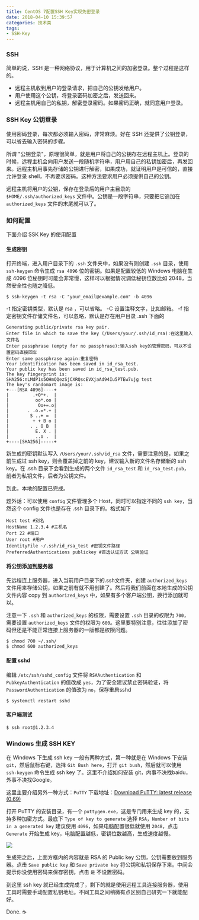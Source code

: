 ```yaml
---
title: CentOS 7配置SSH Key实现免密登录
date: 2018-04-10 15:39:57
categories: 技术类
tags:
- SSH-Key
---
```


### SSH

简单的说，SSH 是一种网络协议，用于计算机之间的加密登录。整个过程是这样的。

* 远程主机收到用户的登录请求，把自己的公钥发给用户。
* 用户使用这个公钥，将登录密码加密之后，发送回来。
* 远程主机用自己的私钥，解密登录密码。如果密码正确，就同意用户登录。

### SSH Key 公钥登录

使用密码登录，每次都必须输入密码，非常麻烦。好在 SSH 还提供了公钥登录，可以省去输入密码的步骤。

所谓 "公钥登录"，原理很简单，就是用户将自己的公钥存在远程主机上。登录的时候，远程主机会向用户发送一段随机字符串，用户用自己的私钥加密后，再发回来。远程主机用事先存储的公钥进行解密，如果成功，就证明用户是可信的，直接允许登录 shell，不再要求密码。这种方法要求用户必须提供自己的公钥。

远程主机将用户的公钥，保存在登录后的用户主目录的 `$HOME/.ssh/authorized_keys` 文件中。公钥是一段字符串，只要把它追加在 `authorized_keys` 文件的末尾就可以了。

<!--more-->

### 如何配置

下面介绍 SSK Key 的使用配置

#### 生成密钥

打开终端，进入用户目录下的 `.ssh` 文件夹中，如果没有则创建 `.ssh` 目录，使用 `ssh-keygen` 命令生成 `rsa 4096` 位的密钥。如果是配置较低的 Windows 电脑在生成 4096 位秘钥时可能会非常慢，这样可以根据情况调低秘钥位数比如 2048，当然安全性也随之降低。

```shell
$ ssh-keygen -t rsa -C "your_email@example.com" -b 4096
```

-t 指定密钥类型，默认是 rsa ，可以省略。
-C 设置注释文字，比如邮箱。
-f 指定密钥文件存储文件名，可以忽略，默认是存在用户目录 .ssh 下面的

```
Generating public/private rsa key pair.
Enter file in which to save the key (/Users/your/.ssh/id_rsa):在这里输入文件名
Enter passphrase (empty for no passphrase):输入ssh key的管理密码，可以不设置密码直接回车
Enter same passphrase again:重复密码
Your identification has been saved in id_rsa_test.
Your public key has been saved in id_rsa_test.pub.
The key fingerprint is:
SHA256:nLMdP1s5OHmQQezSjCXRQscEVXjaAd94Iu5PTEw7ujg test
The key's randomart image is:
+---[RSA 4096]----+
|         .+O*+.  |
|          oo*.oo |
|           Oo+=.o|
|       . .o.=*.+ |
|        S ..+ =  |
|         + + B o |
|        . . O B  |
|          E. X . |
|          ..o .  |
+----[SHA256]-----+
```

新生成的密钥默认写入 `/Users/your/.ssh/id_rsa` 文件，需要注意的是，如果之前生成过 ssh key，则会覆盖掉之前的 key，建议输入新的文件名存储新的 ssh key。在 .ssh 目录下会看到生成的两个文件 `id_rsa_test` 和 `id_rsa_test.pub`，前者为私钥文件，后者为公钥文件。

到此，本地的配置已完成。

题外话：可以使用 `config` 文件管理多个 Host，同时可以指定不同的 `ssh key`，当然这个 config 文件也是存在 .ssh 目录下的。格式如下
```
Host test #别名
HostName 1.2.3.4 #主机名
Port 22 #端口
User root #用户
IdentityFile ~/.ssh/id_rsa_test #密钥文件路径
PreferredAuthentications publickey #首选认证方式 公钥验证
```

#### 将公钥添加到服务器

先远程连上服务器，进入当前用户目录下的.ssh文件夹，创建 `authorized_keys` 文件用来存储公钥，如果之前有就不用创建了。然后将我们前面在本地生成的公钥文件内容 copy 到 `authorized_keys` 中，如果有多个客户端公钥，换行添加就可以。

注意一下 `.ssh` 和 `authorized_keys` 的权限，需要设置 `.ssh` 目录的权限为 `700`，需要设置 `authorized_keys` 文件的权限为 `600`。这里要特别注意，往往添加了密码但还是不能正常连接上服务器的一版都是权限问题。

```shell
$ chmod 700 ~/.ssh/
$ chmod 600 authorized_keys
```

#### 配置 sshd

编辑 `/etc/ssh/sshd_config` 文件将 `RSAAuthentication` 和 `PubkeyAuthentication` 的值改成 `yes`，为了安全建议禁止密码验证，将 `PasswordAuthentication` 的值改为 `no`，保存重启sshd

```shell
$ systemctl restart sshd
```

#### 客户端测试

```shell
$ ssh root@1.2.3.4
```


### Windows 生成 SSH KEY

在 Windows 下生成 ssh key 一般有两种方式，第一种就是在 Windows 下安装 `git`，然后鼠标右键，选择 `Git Bush here`，打开 `git bush`，然后就可以使用 `ssh-keygen` 命令生成 ssh key 了。这里不介绍如何安装 git，内事不决找baidu，外事不决找Google。

这里主要介绍另外一种方式：`PuTTY` 下载地址：[Download PuTTY: latest release (0.69)](https://www.chiark.greenend.org.uk/~sgtatham/putty/latest.html)

打开 PuTTY 的安装目录，有一个 `puttygen.exe`，这是专门用来生成 key 的，支持多种加密方式。最底下 `Type of key to generate` 选择 `RSA`，`Number of bits in a generated key` 建议使用 `4096`，如果电脑配置很低就使用 `2048`，点击 `Generate` 开始生成 key，电脑配置越低，密钥位数越高，生成速度越慢。

![](https://i.loli.net/2020/06/12/ryfLWdMslZ4b6K3.png)

生成完之后，上面方框内的内容就是 RSA 的 Public key 公钥，公钥需要放到服务器。点击 `Save public key` 和 `Save private key` 将公钥和私钥保存下来。中间会提示你没使用密码来保存密钥，点击 `是` 不设置密码。

到这里 ssh key 就已经生成完成了，剩下的就是使用远程工具连接服务器，使用工具时需要手动配置私钥地址。不同工具之间稍微有点区别自己研究一下就能配好。


Done. :coffee: